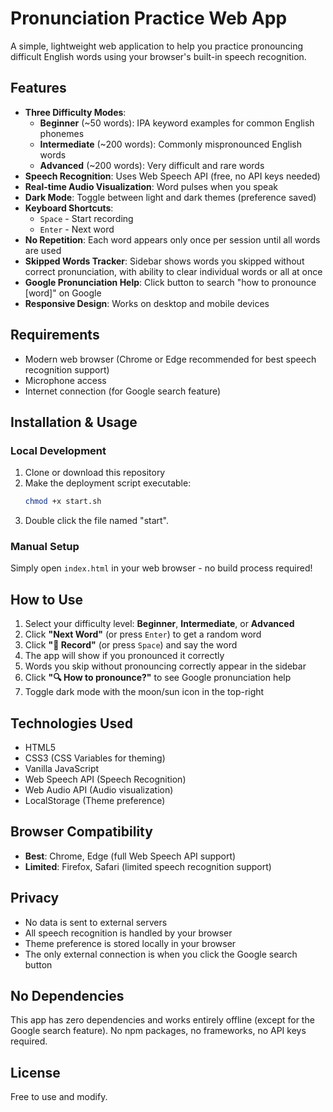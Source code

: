 # Pronunciation Practice Web App

A simple, lightweight web application to help you practice pronouncing difficult English words using your browser's built-in speech recognition.

## Features

- **Three Difficulty Modes**:
  - **Beginner** (~50 words): IPA keyword examples for common English phonemes
  - **Intermediate** (~200 words): Commonly mispronounced English words
  - **Advanced** (~200 words): Very difficult and rare words
- **Speech Recognition**: Uses Web Speech API (free, no API keys needed)
- **Real-time Audio Visualization**: Word pulses when you speak
- **Dark Mode**: Toggle between light and dark themes (preference saved)
- **Keyboard Shortcuts**:
  - `Space` - Start recording
  - `Enter` - Next word
- **No Repetition**: Each word appears only once per session until all words are used
- **Skipped Words Tracker**: Sidebar shows words you skipped without correct pronunciation, with ability to clear individual words or all at once
- **Google Pronunciation Help**: Click button to search "how to pronounce [word]" on Google
- **Responsive Design**: Works on desktop and mobile devices

## Requirements

- Modern web browser (Chrome or Edge recommended for best speech recognition support)
- Microphone access
- Internet connection (for Google search feature)

## Installation & Usage

### Local Development

1. Clone or download this repository
2. Make the deployment script executable:
   ```bash
   chmod +x start.sh
   ```
3. Double click the file named "start".

### Manual Setup

Simply open `index.html` in your web browser - no build process required!

## How to Use

1. Select your difficulty level: **Beginner**, **Intermediate**, or **Advanced**
2. Click **"Next Word"** (or press `Enter`) to get a random word
3. Click **"🎤 Record"** (or press `Space`) and say the word
4. The app will show if you pronounced it correctly
5. Words you skip without pronouncing correctly appear in the sidebar
6. Click **"🔍 How to pronounce?"** to see Google pronunciation help
7. Toggle dark mode with the moon/sun icon in the top-right

## Technologies Used

- HTML5
- CSS3 (CSS Variables for theming)
- Vanilla JavaScript
- Web Speech API (Speech Recognition)
- Web Audio API (Audio visualization)
- LocalStorage (Theme preference)

## Browser Compatibility

- **Best**: Chrome, Edge (full Web Speech API support)
- **Limited**: Firefox, Safari (limited speech recognition support)

## Privacy

- No data is sent to external servers
- All speech recognition is handled by your browser
- Theme preference is stored locally in your browser
- The only external connection is when you click the Google search button

## No Dependencies

This app has zero dependencies and works entirely offline (except for the Google search feature). No npm packages, no frameworks, no API keys required.

## License

Free to use and modify.
